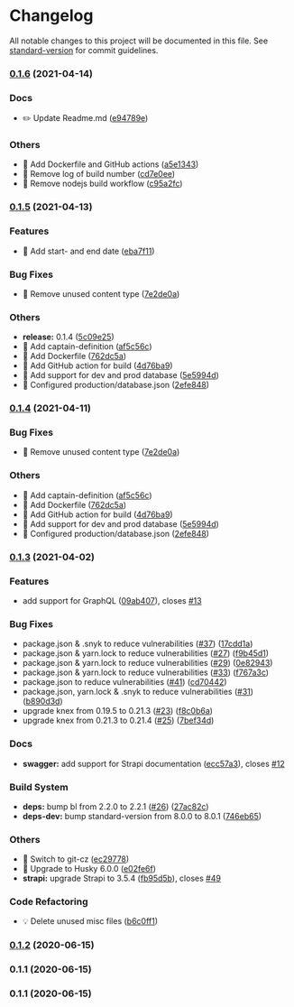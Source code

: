 # Changelog

All notable changes to this project will be documented in this file. See
[standard-version](https://github.com/conventional-changelog/standard-version) for commit guidelines.

### [0.1.6](https://github.com/nonameolsson/timeline-backend/compare/v0.1.5...v0.1.6) (2021-04-14)

### Docs

- ✏️ Update Readme.md
  ([e94789e](https://github.com/nonameolsson/timeline-backend/commit/e94789e261995932c426df19c88213b9fe05ebd8))

### Others

- 🤖 Add Dockerfile and GitHub actions
  ([a5e1343](https://github.com/nonameolsson/timeline-backend/commit/a5e13432bf730be129252a440be8127afd305ac6))
- 🤖 Remove log of build number
  ([cd7e0ee](https://github.com/nonameolsson/timeline-backend/commit/cd7e0eeee19f39016af855ba92433655028c513b))
- 🤖 Remove nodejs build workflow
  ([c95a2fc](https://github.com/nonameolsson/timeline-backend/commit/c95a2fcdcb346f92e240ae597a6d3e3d25f85a66))

### [0.1.5](https://github.com/nonameolsson/timeline-backend/compare/v0.1.3...v0.1.5) (2021-04-13)

### Features

- 🎸 Add start- and end date
  ([eba7f11](https://github.com/nonameolsson/timeline-backend/commit/eba7f11a3686738741428fd8617eb00b03f1ad74))

### Bug Fixes

- 🐛 Remove unused content type
  ([7e2de0a](https://github.com/nonameolsson/timeline-backend/commit/7e2de0a099ff31337d6edcd2e94019495009313e))

### Others

- **release:** 0.1.4
  ([5c09e25](https://github.com/nonameolsson/timeline-backend/commit/5c09e25b785c6ce6c4bfa636189c65f2eb47dcb9))
- 🤖 Add captain-definition
  ([af5c56c](https://github.com/nonameolsson/timeline-backend/commit/af5c56cefd2752f4bb7e04078286a38dc1cf033b))
- 🤖 Add Dockerfile
  ([762dc5a](https://github.com/nonameolsson/timeline-backend/commit/762dc5aa49e9e45d0a2ff9c4e027b2055998b222))
- 🤖 Add GitHub action for build
  ([4d76ba9](https://github.com/nonameolsson/timeline-backend/commit/4d76ba95dad50a8b2a16ad8e7604669e072e67d9))
- 🤖 Add support for dev and prod database
  ([5e5994d](https://github.com/nonameolsson/timeline-backend/commit/5e5994d44e7a795c93970d03f61edde45ad0ff7f))
- 🤖 Configured production/database.json
  ([2efe848](https://github.com/nonameolsson/timeline-backend/commit/2efe8484a4751d726cfc448ebf753dea5ba3e5ca))

### [0.1.4](https://github.com/nonameolsson/timeline-backend/compare/v0.1.3...v0.1.4) (2021-04-11)

### Bug Fixes

- 🐛 Remove unused content type
  ([7e2de0a](https://github.com/nonameolsson/timeline-backend/commit/7e2de0a099ff31337d6edcd2e94019495009313e))

### Others

- 🤖 Add captain-definition
  ([af5c56c](https://github.com/nonameolsson/timeline-backend/commit/af5c56cefd2752f4bb7e04078286a38dc1cf033b))
- 🤖 Add Dockerfile
  ([762dc5a](https://github.com/nonameolsson/timeline-backend/commit/762dc5aa49e9e45d0a2ff9c4e027b2055998b222))
- 🤖 Add GitHub action for build
  ([4d76ba9](https://github.com/nonameolsson/timeline-backend/commit/4d76ba95dad50a8b2a16ad8e7604669e072e67d9))
- 🤖 Add support for dev and prod database
  ([5e5994d](https://github.com/nonameolsson/timeline-backend/commit/5e5994d44e7a795c93970d03f61edde45ad0ff7f))
- 🤖 Configured production/database.json
  ([2efe848](https://github.com/nonameolsson/timeline-backend/commit/2efe8484a4751d726cfc448ebf753dea5ba3e5ca))

### [0.1.3](https://github.com/nonameolsson/timeline-backend/compare/v0.1.2...v0.1.3) (2021-04-02)

### Features

- add support for GraphQL
  ([09ab407](https://github.com/nonameolsson/timeline-backend/commit/09ab40755d31625c2c0a20a38c597af99c6db948)), closes
  [#13](https://github.com/nonameolsson/timeline-backend/issues/13)

### Bug Fixes

- package.json & .snyk to reduce vulnerabilities ([#37](https://github.com/nonameolsson/timeline-backend/issues/37))
  ([17cdd1a](https://github.com/nonameolsson/timeline-backend/commit/17cdd1a459bd6dd0882e5b8e6d9185ad610b25d9))
- package.json & yarn.lock to reduce vulnerabilities ([#27](https://github.com/nonameolsson/timeline-backend/issues/27))
  ([f9b45d1](https://github.com/nonameolsson/timeline-backend/commit/f9b45d104fb7a681f9e7b6156ce2e2ac5e029f0b))
- package.json & yarn.lock to reduce vulnerabilities ([#29](https://github.com/nonameolsson/timeline-backend/issues/29))
  ([0e82943](https://github.com/nonameolsson/timeline-backend/commit/0e82943d07c2028db2ed942ca924ac1191d27670))
- package.json & yarn.lock to reduce vulnerabilities ([#33](https://github.com/nonameolsson/timeline-backend/issues/33))
  ([f767a3c](https://github.com/nonameolsson/timeline-backend/commit/f767a3c43d99e831ff91f5b567a28e4f66000885))
- package.json to reduce vulnerabilities ([#41](https://github.com/nonameolsson/timeline-backend/issues/41))
  ([cd70442](https://github.com/nonameolsson/timeline-backend/commit/cd70442a08445b54bf652f487f46cd68a3d5957f))
- package.json, yarn.lock & .snyk to reduce vulnerabilities
  ([#31](https://github.com/nonameolsson/timeline-backend/issues/31))
  ([b890d3d](https://github.com/nonameolsson/timeline-backend/commit/b890d3d3e6c2d0632ef91d9c11c73da50d84ebbf))
- upgrade knex from 0.19.5 to 0.21.3 ([#23](https://github.com/nonameolsson/timeline-backend/issues/23))
  ([f8c0b6a](https://github.com/nonameolsson/timeline-backend/commit/f8c0b6adad84e0848c388d61680500a3119ac5f5))
- upgrade knex from 0.21.3 to 0.21.4 ([#25](https://github.com/nonameolsson/timeline-backend/issues/25))
  ([7bef34d](https://github.com/nonameolsson/timeline-backend/commit/7bef34dca029648404c9ae8f86f50eabfad914eb))

### Docs

- **swagger:** add support for Strapi documentation
  ([ecc57a3](https://github.com/nonameolsson/timeline-backend/commit/ecc57a3c0d816de35506914b61a15e1d8be15529)), closes
  [#12](https://github.com/nonameolsson/timeline-backend/issues/12)

### Build System

- **deps:** bump bl from 2.2.0 to 2.2.1 ([#26](https://github.com/nonameolsson/timeline-backend/issues/26))
  ([27ac82c](https://github.com/nonameolsson/timeline-backend/commit/27ac82c7f2dd9a82292dfa9b8e2171805069503c))
- **deps-dev:** bump standard-version from 8.0.0 to 8.0.1
  ([746eb65](https://github.com/nonameolsson/timeline-backend/commit/746eb65099abef91a556cb6b312baa5910b3e785))

### Others

- 🤖 Switch to git-cz
  ([ec29778](https://github.com/nonameolsson/timeline-backend/commit/ec2977874567746df27a1e16244e25799247a7a2))
- 🤖 Upgrade to Husky 6.0.0
  ([e02fe6f](https://github.com/nonameolsson/timeline-backend/commit/e02fe6f1757023f60982e8590d6883487404ee17))
- **strapi:** upgrade Strapi to 3.5.4
  ([fb95d5b](https://github.com/nonameolsson/timeline-backend/commit/fb95d5b7165b970c5fb8cb5b35a0a15f1bedd340)), closes
  [#49](https://github.com/nonameolsson/timeline-backend/issues/49)

### Code Refactoring

- 💡 Delete unused misc files
  ([b6c0ff1](https://github.com/nonameolsson/timeline-backend/commit/b6c0ff1e32126c4e570db71c5c1c10892390b04e))

### [0.1.2](https://github.com/nonameolsson/timeline-backend/compare/v0.1.1...v0.1.2) (2020-06-15)

### 0.1.1 (2020-06-15)

### 0.1.1 (2020-06-15)
